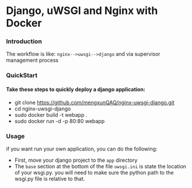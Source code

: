 # Django, uWSGI and Nginx with Docker

### Introduction

The workflow is like: `nginx-->uwsgi-->django` and via supervisor management process


### QuickStart

#### Take these steps to quickly deploy a django application:

- git clone https://github.com/mengxunQAQ/nginx-uwsgi-django.git
- cd nginx-uwsgi-django
- sudo docker build -t webapp .
- sudo docker run -d -p 80:80 webapp


### Usage

if you want run your own application, you can do the following:
- First, move your django project to the `app` directory
- The `base` section at the bottom of the file `uwsgi.ini` is state the location of your wsgi.py. you will need to make sure the python path to the wsgi.py file is relative to that.
